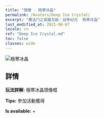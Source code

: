 ```yaml
---
title: "頭像 - 極寒冰晶"
permalink: /Avatars/Deep Ice Crystal/
excerpt: "魔法门之英雄无敌：战争纪元  極寒冰晶"
last_modified_at: 2021-06-07
locale: cn
ref: "Deep Ice Crystal.md"
toc: false
classes: wide
---
```

 ![極寒冰晶](/images/a/avatarFrame_91.png)

## 詳情

 **玩法詳解:** 極寒冰晶頭像框 

 **Tips:** 參加活動獲得 

 **Is available:**  + 

